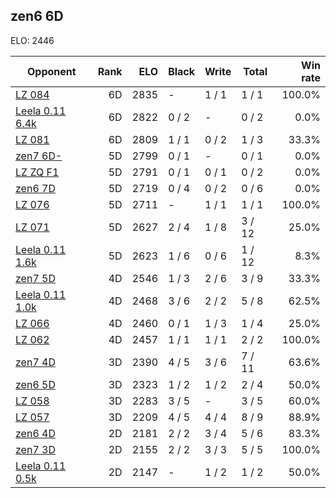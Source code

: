 ## zen6 6D ##

ELO: 2446

Opponent | Rank | ELO | Black | Write | Total | Win rate
---------|-----:|----:|-------|-------|-------|-------:
[LZ 084](LZ%20084.md) | 6D | 2835 | - | 1 / 1 | 1 / 1 | 100.0%
[Leela 0.11 6.4k](Leela%200.11%206.4k.md) | 6D | 2822 | 0 / 2 | - | 0 / 2 | 0.0%
[LZ 081](LZ%20081.md) | 6D | 2809 | 1 / 1 | 0 / 2 | 1 / 3 | 33.3%
[zen7 6D-](zen7%206D-.md) | 5D | 2799 | 0 / 1 | - | 0 / 1 | 0.0%
[LZ ZQ F1](LZ%20ZQ%20F1.md) | 5D | 2791 | 0 / 1 | 0 / 1 | 0 / 2 | 0.0%
[zen6 7D](zen6%207D.md) | 5D | 2719 | 0 / 4 | 0 / 2 | 0 / 6 | 0.0%
[LZ 076](LZ%20076.md) | 5D | 2711 | - | 1 / 1 | 1 / 1 | 100.0%
[LZ 071](LZ%20071.md) | 5D | 2627 | 2 / 4 | 1 / 8 | 3 / 12 | 25.0%
[Leela 0.11 1.6k](Leela%200.11%201.6k.md) | 5D | 2623 | 1 / 6 | 0 / 6 | 1 / 12 | 8.3%
[zen7 5D](zen7%205D.md) | 4D | 2546 | 1 / 3 | 2 / 6 | 3 / 9 | 33.3%
[Leela 0.11 1.0k](Leela%200.11%201.0k.md) | 4D | 2468 | 3 / 6 | 2 / 2 | 5 / 8 | 62.5%
[LZ 066](LZ%20066.md) | 4D | 2460 | 0 / 1 | 1 / 3 | 1 / 4 | 25.0%
[LZ 062](LZ%20062.md) | 4D | 2457 | 1 / 1 | 1 / 1 | 2 / 2 | 100.0%
[zen7 4D](zen7%204D.md) | 3D | 2390 | 4 / 5 | 3 / 6 | 7 / 11 | 63.6%
[zen6 5D](zen6%205D.md) | 3D | 2323 | 1 / 2 | 1 / 2 | 2 / 4 | 50.0%
[LZ 058](LZ%20058.md) | 3D | 2283 | 3 / 5 | - | 3 / 5 | 60.0%
[LZ 057](LZ%20057.md) | 3D | 2209 | 4 / 5 | 4 / 4 | 8 / 9 | 88.9%
[zen6 4D](zen6%204D.md) | 2D | 2181 | 2 / 2 | 3 / 4 | 5 / 6 | 83.3%
[zen7 3D](zen7%203D.md) | 2D | 2155 | 2 / 2 | 3 / 3 | 5 / 5 | 100.0%
[Leela 0.11 0.5k](Leela%200.11%200.5k.md) | 2D | 2147 | - | 1 / 2 | 1 / 2 | 50.0%
